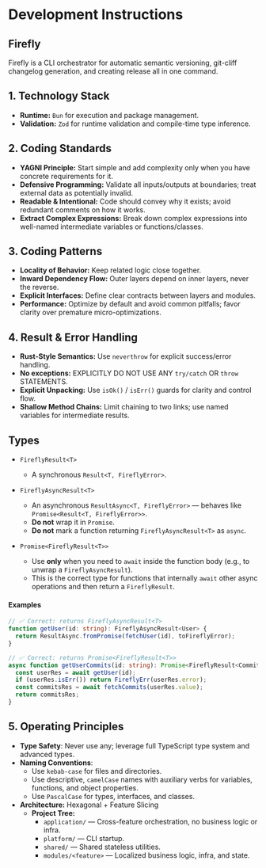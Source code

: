 # Development Instructions

## Firefly

Firefly is a CLI orchestrator for automatic semantic versioning, git-cliff changelog generation, and creating release all in one command.

## 1. Technology Stack

- **Runtime:** `Bun` for execution and package management.
- **Validation:** `Zod` for runtime validation and compile-time type inference.

## 2. Coding Standards

- **YAGNI Principle:** Start simple and add complexity only when you have concrete requirements for it.
- **Defensive Programming:** Validate all inputs/outputs at boundaries; treat external data as potentially invalid.
- **Readable & Intentional:** Code should convey why it exists; avoid redundant comments on how it works.
- **Extract Complex Expressions:** Break down complex expressions into well-named intermediate variables or functions/classes.

## 3. Coding Patterns

- **Locality of Behavior:** Keep related logic close together.
- **Inward Dependency Flow:** Outer layers depend on inner layers, never the reverse.
- **Explicit Interfaces:** Define clear contracts between layers and modules.
- **Performance:** Optimize by default and avoid common pitfalls; favor clarity over premature micro-optimizations.

## 4. Result & Error Handling

- **Rust-Style Semantics:** Use `neverthrow` for explicit success/error handling.
- **No exceptions:** EXPLICITLY DO NOT USE ANY `try/catch` OR `throw` STATEMENTS.
- **Explicit Unpacking:** Use `isOk()` / `isErr()` guards for clarity and control flow.
- **Shallow Method Chains:** Limit chaining to two links; use named variables for intermediate results.

## Types

- `FireflyResult<T>`
  - A synchronous `Result<T, FireflyError>`.

- `FireflyAsyncResult<T>`
  - An asynchronous `ResultAsync<T, FireflyError>` — behaves like `Promise<Result<T, FireflyError>>`.
  - **Do not** wrap it in `Promise`.
  - **Do not** mark a function returning `FireflyAsyncResult<T>` as `async`.

- `Promise<FireflyResult<T>>`
  - Use **only** when you need to `await` inside the function body (e.g., to unwrap a `FireflyAsyncResult`).
  - This is the correct type for functions that internally `await` other async operations and then return a `FireflyResult`.

#### Examples

```ts
// ✅ Correct: returns FireflyAsyncResult<T>
function getUser(id: string): FireflyAsyncResult<User> {
  return ResultAsync.fromPromise(fetchUser(id), toFireflyError);
}

// ✅ Correct: returns Promise<FireflyResult<T>>
async function getUserCommits(id: string): Promise<FireflyResult<Commit[]>> {
  const userRes = await getUser(id);
  if (userRes.isErr()) return FireflyErr(userRes.error);
  const commitsRes = await fetchCommits(userRes.value);
  return commitsRes;
}
```

## 5. Operating Principles

- **Type Safety**: Never use any; leverage full TypeScript type system and advanced types.
- **Naming Conventions**:
  - Use `kebab-case` for files and directories.
  - Use descriptive, `camelCase` names with auxiliary verbs for variables, functions, and object properties.
  - Use `PascalCase` for types, interfaces, and classes.
- **Architecture:** Hexagonal + Feature Slicing
  - **Project Tree:**
    - `application/` — Cross-feature orchestration, no business logic or infra.
    - `platform/` — CLI startup.
    - `shared/` — Shared stateless utilities.
    - `modules/<feature>` — Localized business logic, infra, and state.